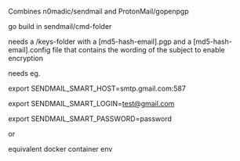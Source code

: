 Combines n0madic/sendmail and ProtonMail/gopenpgp

go build in sendmail/cmd-folder

needs a /keys-folder with a [md5-hash-email].pgp and a [md5-hash-email].config file that contains the wording of the subject to enable encryption

needs eg.

export SENDMAIL_SMART_HOST=smtp.gmail.com:587

export SENDMAIL_SMART_LOGIN=test@gmail.com

export SENDMAIL_SMART_PASSWORD=password

or

equivalent docker container env
